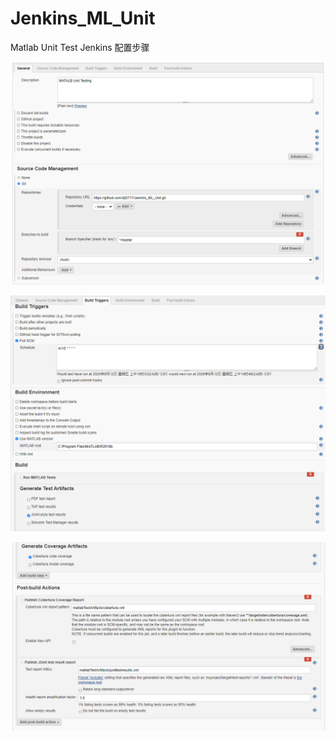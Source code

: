 # Jenkins_ML_Unit
Matlab Unit Test
Jenkins 配置步骤

![image](https://github.com/djf2717/Jenkins_ML_Unit/blob/master/resource/image-20200612104230272.png)

![image](https://github.com/djf2717/Jenkins_ML_Unit/blob/master/resource/image-20200612104402360.png)

![image](https://github.com/djf2717/Jenkins_ML_Unit/blob/master/resource/image-20200612104421399.png)
